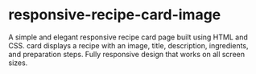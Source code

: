 # responsive-recipe-card-image
A simple and elegant responsive recipe card page built using HTML and CSS.  card displays a recipe with an image, title, description, ingredients, and preparation steps. Fully responsive design that works on all screen sizes.
